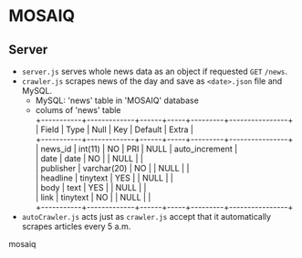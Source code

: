 # MOSAIQ
## Server  
- `server.js` serves whole news data as an object if requested `GET` `/news`.  
- `crawler.js` scrapes news of the day and save as `<date>.json` file and MySQL.
  + MySQL: 'news' table in 'MOSAIQ' database  
  + colums of 'news' table  
    +-----------+-------------+------+-----+---------+----------------+  
    | Field     | Type        | Null | Key | Default | Extra          |  
    +-----------+-------------+------+-----+---------+----------------+  
    | news_id   | int(11)     | NO   | PRI | NULL    | auto_increment |  
    | date      | date        | NO   |     | NULL    |                |  
    | publisher | varchar(20) | NO   |     | NULL    |                |  
    | headline  | tinytext    | YES  |     | NULL    |                |  
    | body      | text        | YES  |     | NULL    |                |  
    | link      | tinytext    | NO   |     | NULL    |                |  
    +-----------+-------------+------+-----+---------+----------------+  
- `autoCrawler.js` acts just as `crawler.js` accept that it automatically scrapes articles every 5 a.m.  


mosaiq  

